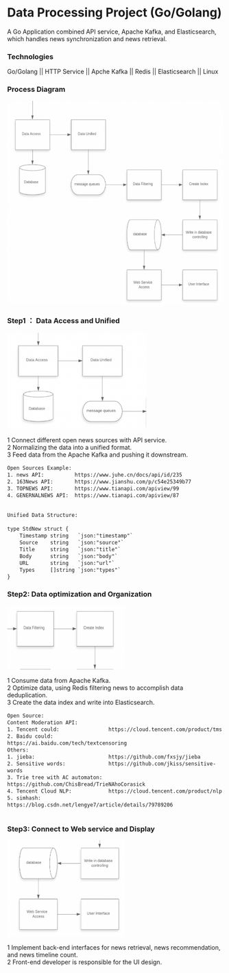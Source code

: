  Data Processing Project (Go/Golang)
 ===



A Go Application combined API service, Apache Kafka, and Elasticsearch,  which handles news synchronization and news retrieval. 

### Technologies ###
Go/Golang || HTTP Service || Apche Kafka || Redis || Elasticsearch || Linux





### Process Diagram
<div align=center><img width="625" height="475" src="https://github.com/ChAngLEx/Myproject/blob/master/image/process%20Diagram.jpg"/></div>
																       
    








### Step1 ： Data Access and Unified ###

<img width="325" height= "225" src = "https://github.com/ChAngLEx/Myproject/blob/master/image/process%20diagram%20part1.jpg"/>

1 Connect different open news sources with API service.<br/>
2 Normalizing the data into a unified format. <br/>
3 Feed data from the Apache Kafka and pushing it downstream.<br/>

```
Open Sources Example: 
1. news API:          https://www.juhe.cn/docs/api/id/235
2. 163News API:       https://www.jianshu.com/p/c54e25349b77
3. TOPNEWS API:       https://www.tianapi.com/apiview/99
4. GENERNALNEWS API:  https://www.tianapi.com/apiview/87

```

```

Unified Data Structure:

type StdNew struct {
	Timestamp string   `json:"timestamp"`
	Source    string   `json:"source"`
	Title     string   `json:"title"`
	Body      string   `json:"body"`
	URL       string   `json:"url"`
	Types     []string `json:"types"`
}
```





### Step2: Data optimization and Organization ###

<img width="275" height= "150" src = "https://github.com/ChAngLEx/Myproject/blob/master/image/process%20diagram%20part2.jpg"/>

1 Consume data from Apache Kafka.<br/>
2 Optimize data, using Redis filtering news to accomplish data deduplication.<br/>
3 Create the data index and write into Elasticsearch.<br/>

```
Open Source:
Content Moderation API: 
1. Tencent could:                https://cloud.tencent.com/product/tms
2. Baidu could:                  https://ai.baidu.com/tech/textcensoring
Others:
1. jieba:                        https://github.com/fxsjy/jieba 
2. Sensitive words:              https://github.com/jkiss/sensitive-words
3. Trie tree with AC automaton:  https://github.com/ChisBread/TrieNAhoCorasick
4. Tencent Cloud NLP:            https://cloud.tencent.com/product/nlp
5. simhash:                      https://blog.csdn.net/lengye7/article/details/79789206


```




### Step3: Connect to Web service and Display ###
<img width="275" height = "225" src="https://github.com/ChAngLEx/Myproject/blob/master/image/process%20diagram%20part3.jpg"/>

1 Implement back-end interfaces for news retrieval, news recommendation, and news timeline count.<br/>
2 Front-end developer is responsible for the UI design.<br/>

 


